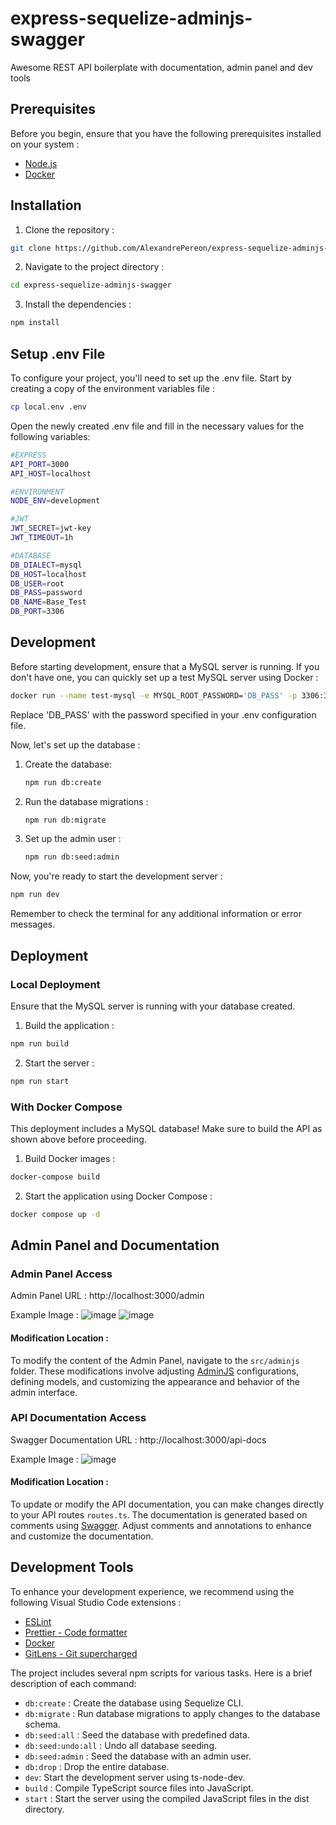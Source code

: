 # express-sequelize-adminjs-swagger

Awesome REST API boilerplate with documentation, admin panel and dev tools

## Prerequisites

Before you begin, ensure that you have the following prerequisites installed on your system :

-   [Node.js](https://nodejs.org/en)
-   [Docker](https://www.docker.com/)

## Installation

1. Clone the repository :
```bash
git clone https://github.com/AlexandrePereon/express-sequelize-adminjs-swagger.git
```

2. Navigate to the project directory :
```bash
cd express-sequelize-adminjs-swagger
```

3.  Install the dependencies :
```bash
npm install
```


## Setup .env File

To configure your project, you'll need to set up the .env file. Start by creating a copy of the environment variables file :

```bash
cp local.env .env
```

Open the newly created .env file and fill in the necessary values for the following variables:

```bash
#EXPRESS
API_PORT=3000
API_HOST=localhost

#ENVIRONMENT
NODE_ENV=development

#JWT
JWT_SECRET=jwt-key
JWT_TIMEOUT=1h

#DATABASE
DB_DIALECT=mysql
DB_HOST=localhost
DB_USER=root
DB_PASS=password
DB_NAME=Base_Test
DB_PORT=3306
```

## Development

Before starting development, ensure that a MySQL server is running. If you don't have one, you can quickly set up a test MySQL server using Docker :

```bash
docker run --name test-mysql -e MYSQL_ROOT_PASSWORD='DB_PASS' -p 3306:3306 -d mysql:8.0-debian
```

Replace 'DB_PASS' with the password specified in your .env configuration file.

Now, let's set up the database :

1. Create the database:

    ```bash
    npm run db:create
    ```

2. Run the database migrations :

    ```bash
    npm run db:migrate
    ```

3. Set up the admin user :
    ```bash
    npm run db:seed:admin
    ```

Now, you're ready to start the development server :

```bash
npm run dev
```

Remember to check the terminal for any additional information or error messages.

## Deployment

### Local Deployment

Ensure that the MySQL server is running with your database created.

1. Build the application :
 ```bash
npm run build
```

2. Start the server :
 ```bash
npm run start
```

### With Docker Compose

This deployment includes a MySQL database! Make sure to build the API as shown above before proceeding.

1. Build Docker images :
```bash
docker-compose build
```

2. Start the application using Docker Compose :
```bash
docker compose up -d
```

## Admin Panel and Documentation

### Admin Panel Access

Admin Panel URL : http://localhost:3000/admin

Example Image :
![image](https://github.com/AlexandrePereon/express-sequelize-adminjs-swagger/assets/146815155/f0cdf609-5817-4875-ad30-27ccad0984be)
![image](https://github.com/AlexandrePereon/express-sequelize-adminjs-swagger/assets/146815155/7c7d7597-1546-4937-9548-ad54d2d82211)

#### Modification Location :

To modify the content of the Admin Panel, navigate to the `src/adminjs` folder. These modifications involve adjusting [AdminJS](https://adminjs.co/) configurations, defining models, and customizing the appearance and behavior of the admin interface.

### API Documentation Access

Swagger Documentation URL : http://localhost:3000/api-docs

Example Image :
![image](https://github.com/AlexandrePereon/express-sequelize-adminjs-swagger/assets/146815155/e0dce3c2-1fe8-4804-a138-abc95e1c51c7)

#### Modification Location :

To update or modify the API documentation, you can make changes directly to your API routes `routes.ts`. The documentation is generated based on comments using [Swagger](https://swagger.io/). Adjust comments and annotations to enhance and customize the documentation.

## Development Tools

To enhance your development experience, we recommend using the following Visual Studio Code extensions :

-   [ESLint](https://marketplace.visualstudio.com/items?itemName=dbaeumer.vscode-eslint)
-   [Prettier - Code formatter](https://marketplace.visualstudio.com/items?itemName=esbenp.prettier-vscode)
-   [Docker](https://marketplace.visualstudio.com/items?itemName=ms-azuretools.vscode-docker)
-   [GitLens - Git supercharged](https://marketplace.visualstudio.com/items?itemName=eamodio.gitlens)

The project includes several npm scripts for various tasks. Here is a brief description of each command:

- `db:create` : Create the database using Sequelize CLI.
- `db:migrate` : Run database migrations to apply changes to the database schema.
- `db:seed:all` : Seed the database with predefined data.
- `db:seed:undo:all` : Undo all database seeding.
- `db:seed:admin` : Seed the database with an admin user.
- `db:drop` : Drop the entire database.
- `dev`: Start the development server using ts-node-dev.
- `build` : Compile TypeScript source files into JavaScript.
- `start` : Start the server using the compiled JavaScript files in the dist directory.
